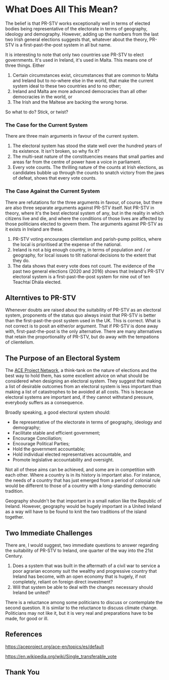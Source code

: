 # What Does All This Mean?

The belief is that PR-STV works exceptionally well in terms of elected bodies being representative of the electorate in terms of geography, ideology and demography. However, adding up the numbers from the last two Irish general elections suggests that, whatever about the theory, PR-STV is a first-past-the-post system in all but name.

It is interesting to note that only two countries use PR-STV to elect governments. It's used in Ireland, it's used in Malta. This means one of three things. Either

1. Certain circumstances exist, circumstances that are common to Malta and Ireland but to no-where else in the world, that make the current system ideal to these two countries and to no other;
2. Ireland and Malta are more advanced democracies than all other democracies in the world, or
3. The Irish and the Maltese are backing the wrong horse.

So what to do? Stick, or twist?

### The Case for the Current System

There are three main arguments in favour of the current system.

1. The electoral system has stood the state well over the hundred years of its existence. It isn't broken, so why fix it?
2. The multi-seat nature of the constituencies means that small parties and areas far from the centre of power have a voice in parliament.
3. Every vote counts. The thrilling nature of the counts at Irish elections, as candidates bubble up through the counts to snatch victory from the jaws of defeat, shows that every vote counts.

### The Case Against the Current System

There are refutations for the three arguments in favour, of course, but there are also three separate arguments against PR-STV itself. Not PR-STV in theory, where it's the best electoral system of any, but in the reality in which citizens live and die, and where the conditions of those lives are affected by those politicians elected to govern them. The arguments against PR-STV as it exists in Ireland are these.

1. PR-STV voting encourages clientelism and parish-pump politics, where the local is prioritised at the expense of the national.
2. Ireland is not a big enough country, in terms of population and / or geography, for local issues to tilt national decisions to the extent that they do.
3. The data shows that every vote does not count. The evidence of the past two general elections (2020 and 2016) shows that Ireland's PR-STV electoral system is a first-past-the-post system for nine out of ten Teachtaí Dhála elected.

## Alterntives to PR-STV

Whenever doubts are raised about the suitability of PR-STV as an electoral system, proponents of the status quo always insist that PR-STV is better than the first-past-the-post system used in the UK. This is correct. What is not correct is to posit an either/or argument. That if PR-STV is done away with, first-past-the-post is the only alternative. There are many alternatives that retain the proportionality of PR-STV, but do away with the tempations of clientelism.

## The Purpose of an Electoral System

The [ACE Project Network](https://aceproject.org/ace-en/topics/es/explore_topic_new), a think-tank on the nature of elections and the best way to hold them, has some excellent advice on what should be considered when designing an electoral system. They suggest that making a list of desirable outcomes from an electoral system is less important than making a list of catastrophes to be avoided at all costs. This is because electoral systems are important and, if they cannot withstand pressure, everybody suffers as a consequence.

Broadly speaking, a good electoral system should:

- Be representative of the electorate in terms of geography, ideology and demography;
- Facilitate stable and efficient government;
- Encourage Conciliation;
- Encourage Political Parties;
- Hold the government accountable;
- Hold individual elected representatives accountable, and
- Promote legislative accountability and oversight.

Not all of these aims can be achieved, and some are in competition with each other. Where a country is in its history is important also. For instance, the needs of a country that has just emerged from a period of colonial rule would be different to those of a country with a long-standing democratic tradition.

Geography shouldn't be that important in a small nation like the Republic of Ireland. However, geography would be hugely important in a United Ireland as a way will have to be found to knit the two traditions of the island together.

## Two Immediate Challenges

There are, I would suggest, two immediate questions to answer regarding the suitability of PR-STV to Ireland, one quarter of the way into the 21st Century.

1. Does a system that was built in the aftermath of a civil war to service a poor agrarian economy suit the wealthy and progressive country that Ireland has become, with an open economy that is hugely, if not completely, reliant on foreign direct investment?
2. Will that system be able to deal with the changes necessary should Ireland be united?

There is a reluctance among some politicians to discuss or contemplate the second question. It is similar to the reluctance to discuss climate change. Politicians may not like it, but it is very real and preparations have to be made, for good or ill.

## References

<https://aceproject.org/ace-en/topics/es/default>

<https://en.wikipedia.org/wiki/Single_transferable_vote>

## Thank You

